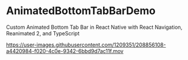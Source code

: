 # AnimatedBottomTabBarDemo
Custom Animated Bottom Tab Bar in React Native with React Navigation, Reanimated 2, and TypeScript

https://user-images.githubusercontent.com/1209351/208856108-a4420984-f020-4c0e-9342-6bbd9d7ac11f.mov
